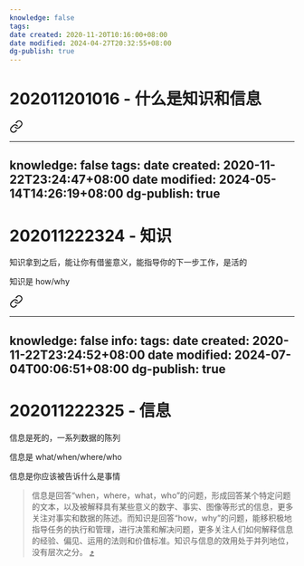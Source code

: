 ```yaml
---
knowledge: false
tags: 
date created: 2020-11-20T10:16:00+08:00
date modified: 2024-04-27T20:32:55+08:00
dg-publish: true
---
```


# 202011201016 - 什么是知识和信息


<div class="transclusion internal-embed is-loaded"><a class="markdown-embed-link" href="/card//202011222324/" aria-label="Open link"><svg xmlns="http://www.w3.org/2000/svg" width="24" height="24" viewBox="0 0 24 24" fill="none" stroke="currentColor" stroke-width="2" stroke-linecap="round" stroke-linejoin="round" class="svg-icon lucide-link"><path d="M10 13a5 5 0 0 0 7.54.54l3-3a5 5 0 0 0-7.07-7.07l-1.72 1.71"></path><path d="M14 11a5 5 0 0 0-7.54-.54l-3 3a5 5 0 0 0 7.07 7.07l1.71-1.71"></path></svg></a><div class="markdown-embed">



---
knowledge: false
tags: 
date created: 2020-11-22T23:24:47+08:00
date modified: 2024-05-14T14:26:19+08:00
dg-publish: true
---

# 202011222324 - 知识

知识拿到之后，能让你有借鉴意义，能指导你的下一步工作，是活的

知识是 how/why


</div></div>



<div class="transclusion internal-embed is-loaded"><a class="markdown-embed-link" href="/card//202011222325/" aria-label="Open link"><svg xmlns="http://www.w3.org/2000/svg" width="24" height="24" viewBox="0 0 24 24" fill="none" stroke="currentColor" stroke-width="2" stroke-linecap="round" stroke-linejoin="round" class="svg-icon lucide-link"><path d="M10 13a5 5 0 0 0 7.54.54l3-3a5 5 0 0 0-7.07-7.07l-1.72 1.71"></path><path d="M14 11a5 5 0 0 0-7.54-.54l-3 3a5 5 0 0 0 7.07 7.07l1.71-1.71"></path></svg></a><div class="markdown-embed">



---
knowledge: false
info:
tags: 
date created: 2020-11-22T23:24:52+08:00
date modified: 2024-07-04T00:06:51+08:00
dg-publish: true
---

# 202011222325 - 信息

信息是死的，一系列数据的陈列

信息是 what/when/where/who

信息是你应该被告诉什么是事情


</div></div>



<div class="transclusion internal-embed is-loaded"><div class="markdown-embed">



> 信息是回答“when，where，what，who”的问题，形成回答某个特定问题的文本，以及被解释具有某些意义的数字、事实、图像等形式的信息，更多关注对事实和数据的陈述。而知识是回答“how，why”的问题，能移积极地指导任务的执行和管理，进行决策和解决问题，更多关注人们如何解释信息的经验、偏见、运用的法则和价值标准。知识与信息的效用处于并列地位，没有层次之分。 [⤴️](https://omnivore.app/me/-18efbfe2e54#fb1c5abf-53a8-47cd-9f4a-52e1c0b9abba)  

</div></div>

